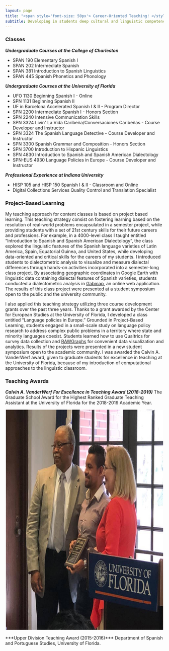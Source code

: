 ```yaml
---
layout: page
title: "<span style='font-size: 50px'> Career-Oriented Teaching! </style>"  
subtitle: Developing in students deep cultural and linguistic competence with the use of data-driven skills for their future careers and professions.
---
```


### Classes
***Undergraduate Courses at the College of Charleston***
- SPAN 190 Elementary Spanish I
- SPAN 202 Intermediate Spanish
- SPAN 381 Introduction to Spanish Linguistics
- SPAN 445 Spanish Phonetics and Phonology

 ***Undergraduate Courses at the University of Florida***
- UFO 1130 Beginning Spanish I - Online
- SPN 1131 Beginning Spanish II
- UF in Barcelona Accelerated Spanish I & II - Program Director
- SPN 2200 Intermediate Spanish I - Honors Section
- SPN 2240 Intensive Communication Skills
- SPN 3324 Livin' La Vida Caribeña/Conversaciones Caribeñas - Course Developer and Instructor
- SPN 3324 The Spanish Language Detective - Course Developer and Instructor
- SPN 3300 Spanish Grammar and Composition - Honors Section
- SPN 3700 Introduction to Hispanic Linguistics
- SPN 4830 Introduction to Spanish and Spanish American Dialectology
- SPN-EUS 4930 Language Policies in Europe - Course Developer and Instructor

***Professional Experience at Indiana University***
- HISP 105 and HISP 150 Spanish I & II - Classroom and Online
- Digital Collections Services Quality Control and Translation Specialist

### Project-Based Learning

My teaching approach for content classes is based on project based learning. This teaching strategy consist on fostering learning based on the resolution of real-world problems encapsulated in a semester project, while providing students with a set of 21st century skills for their future careers and professions. For example, in a 4000-level class I taught entitled “Introduction to Spanish and Spanish American Dialectology”, the class explored the linguistic features of the Spanish language varieties of Latin America, Spain, Equatorial Guinea, and United States, while developing data-oriented and critical skills for the careers of my students. I introduced students to dialectometric analysis to visualize and measure dialectal differences through hands-on activities incorporated into a semester-long class project. By associating geographic coordinates in Google Earth with linguistic data containing dialectal features of Spanish varieties, students conducted a dialectometric analysis in [Gabmap](gabmap.nl), an online web application. The results of this class project were presented at a student symposium open to the public and the university community.  

I also applied this teaching strategy utilizing three course development grants over the past three years. Thanks to a grant awarded by the Center for European Studies at the University of Florida, I developed a class entitled “Language policies in Europe.” Grounded in Project-Based Learning, students engaged in a small-scale study on language policy research to address complex public problems in a territory where state and minority languages coexist. Students learned how to use Qualtrics for survey data collection and [RAWGraphs](https://rawgraphs.io/) for convenient data visualization and analytics. Results of the projects were presented in a new student symposium open to the academic community. I was awarded the Calvin A. VanderWerf award, given to graduate students for excellence in teaching at the University of Florida, because of my introduction of computational approaches to the linguistic classroom.

### Teaching Awards
***Calvin A. VanderWerf For Excellence in Teaching Award (2018-2019)*** The Graduate School Award for the Highest Ranked Graduate Teaching Assistant at the University of Florida for the 2018-2019 Academic Year.
<p align="center">
  <img width="500" height="700" src="/assets/img/Calvin.png" >
</p>
***Upper Division Teaching Award (2015-2016)*** Department of Spanish and Portuguese Studies, University of Florida.
